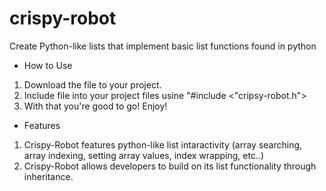 # crispy-robot
Create Python-like lists that implement basic list functions found in python

* How to Use
1. Download the file to your project.
2. Include file into your project files usine "#include <"cripsy-robot.h">
3. With that you're good to go! Enjoy!

* Features
1. Crispy-Robot features python-like list intaractivity (array searching, array indexing, setting array values, index wrapping, etc..)
2. Crispy-Robot allows developers to build on its list functionality through inheritance.
